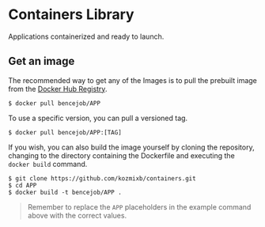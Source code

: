 # Containers Library

Applications containerized and ready to launch.

## Get an image

The recommended way to get any of the Images is to pull the prebuilt image from the [Docker Hub Registry](https://hub.docker.com/r/bencejob/).

```console
$ docker pull bencejob/APP
```

To use a specific version, you can pull a versioned tag.

```console
$ docker pull bencejob/APP:[TAG]
```

If you wish, you can also build the image yourself by cloning the repository, changing to the directory containing the Dockerfile and executing the `docker build` command.

```console
$ git clone https://github.com/kozmixb/containers.git
$ cd APP
$ docker build -t bencejob/APP .
```

> Remember to replace the `APP` placeholders in the example command above with the correct values.

